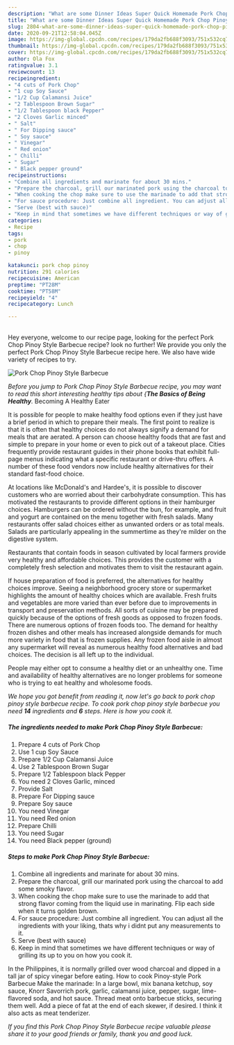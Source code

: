 ```yaml
---
description: "What are some Dinner Ideas Super Quick Homemade Pork Chop Pinoy Style Barbecue"
title: "What are some Dinner Ideas Super Quick Homemade Pork Chop Pinoy Style Barbecue"
slug: 2804-what-are-some-dinner-ideas-super-quick-homemade-pork-chop-pinoy-style-barbecue
date: 2020-09-21T12:58:04.045Z
image: https://img-global.cpcdn.com/recipes/179da2fb688f3093/751x532cq70/pork-chop-pinoy-style-barbecue-recipe-main-photo.jpg
thumbnail: https://img-global.cpcdn.com/recipes/179da2fb688f3093/751x532cq70/pork-chop-pinoy-style-barbecue-recipe-main-photo.jpg
cover: https://img-global.cpcdn.com/recipes/179da2fb688f3093/751x532cq70/pork-chop-pinoy-style-barbecue-recipe-main-photo.jpg
author: Ola Fox
ratingvalue: 3.1
reviewcount: 13
recipeingredient:
- "4 cuts of Pork Chop"
- "1 cup Soy Sauce"
- "1/2 Cup Calamansi Juice"
- "2 Tablespoon Brown Sugar"
- "1/2 Tablespoon black Pepper"
- "2 Cloves Garlic minced"
- " Salt"
- " For Dipping sauce"
- " Soy sauce"
- " Vinegar"
- " Red onion"
- " Chilli"
- " Sugar"
- " Black pepper ground"
recipeinstructions:
- "Combine all ingredients and marinate for about 30 mins."
- "Prepare the charcoal, grill our marinated pork using the charcoal to add some smoky flavor."
- "When cooking the chop make sure to use the marinade to add that strong flavor coming from the liquid use in marinating. Flip each side when it turns golden brown."
- "For sauce procedure: Just combine all ingredient. You can adjust all the ingredients with your liking, thats why i didnt put any measurements to it."
- "Serve (best with sauce)"
- "Keep in mind that sometimes we have different techniques or way of grilling its up to you on how you cook it."
categories:
- Recipe
tags:
- pork
- chop
- pinoy

katakunci: pork chop pinoy 
nutrition: 291 calories
recipecuisine: American
preptime: "PT28M"
cooktime: "PT58M"
recipeyield: "4"
recipecategory: Lunch

---
```

<br>
Hey everyone, welcome to our recipe page, looking for the perfect Pork Chop Pinoy Style Barbecue recipe? look no further! We provide you only the perfect Pork Chop Pinoy Style Barbecue recipe here. We also have wide variety of recipes to try.
<br>


![Pork Chop Pinoy Style Barbecue](https://img-global.cpcdn.com/recipes/179da2fb688f3093/751x532cq70/pork-chop-pinoy-style-barbecue-recipe-main-photo.jpg)

<i>Before you jump to Pork Chop Pinoy Style Barbecue recipe, you may want to read this short interesting healthy tips about {<strong>The Basics of Being Healthy</strong>.</i>
Becoming A Healthy Eater

It is possible for people to make healthy food options even if they just have a brief period in which to prepare their meals. The first point to realize is that it is often that healthy choices do not always signify a demand for meals that are aerated. A person can choose healthy foods that are fast and simple to prepare in your home or even to pick out of a takeout place. Cities frequently provide restaurant guides in their phone books that exhibit full-page menus indicating what a specific restaurant or drive-thru offers. A number of these food vendors now include healthy alternatives for their standard fast-food choice.

At locations like McDonald's and Hardee's, it is possible to discover customers who are worried about their carbohydrate consumption.  This has motivated the restaurants to provide different options in their hamburger choices. Hamburgers can be ordered without the bun, for example, and fruit and yogurt are contained on the menu together with fresh salads. Many restaurants offer salad choices either as unwanted orders or as total meals.  Salads are particularly appealing in the summertime as they're milder on the digestive system.

Restaurants that contain foods in season cultivated by local farmers provide very healthy and affordable choices.  This provides the customer with a completely fresh selection and motivates them to visit the restaurant again.

If house preparation of food is preferred, the alternatives for healthy choices improve. Seeing a neighborhood grocery store or supermarket highlights the amount of healthy choices which are available. Fresh fruits and vegetables are more varied than ever before due to improvements in transport and preservation methods.  All sorts of cuisine may be prepared quickly because of the options of fresh goods as opposed to frozen foods. There are numerous options of frozen foods too. The demand for healthy frozen dishes and other meals has increased alongside demands for much more variety in food that is frozen supplies. Any frozen food aisle in almost any supermarket will reveal as numerous healthy food alternatives and bad choices. The decision is all left up to the individual.

People may either opt to consume a healthy diet or an unhealthy one. Time and availability of healthy alternatives are no longer problems for someone who is trying to eat healthy and wholesome foods.


<i>We hope you got benefit from reading it, now let's go back to pork chop pinoy style barbecue recipe. To cook pork chop pinoy style barbecue you need <strong>14</strong> ingredients and <strong>6</strong> steps. Here is how you cook it.
</i>

##### The ingredients needed to make Pork Chop Pinoy Style Barbecue:

1. Prepare 4 cuts of Pork Chop
1. Use 1 cup Soy Sauce
1. Prepare 1/2 Cup Calamansi Juice
1. Use 2 Tablespoon Brown Sugar
1. Prepare 1/2 Tablespoon black Pepper
1. You need 2 Cloves Garlic, minced
1. Provide  Salt
1. Prepare  For Dipping sauce
1. Prepare  Soy sauce
1. You need  Vinegar
1. You need  Red onion
1. Prepare  Chilli
1. You need  Sugar
1. You need  Black pepper (ground)


##### Steps to make Pork Chop Pinoy Style Barbecue:

1. Combine all ingredients and marinate for about 30 mins.
1. Prepare the charcoal, grill our marinated pork using the charcoal to add some smoky flavor.
1. When cooking the chop make sure to use the marinade to add that strong flavor coming from the liquid use in marinating. Flip each side when it turns golden brown.
1. For sauce procedure: Just combine all ingredient. You can adjust all the ingredients with your liking, thats why i didnt put any measurements to it.
1. Serve (best with sauce)
1. Keep in mind that sometimes we have different techniques or way of grilling its up to you on how you cook it.


In the Philippines, it is normally grilled over wood charcoal and dipped in a tall jar of spicy vinegar before eating. How to cook Pinoy-style Pork Barbecue Make the marinade: In a large bowl, mix banana ketchup, soy sauce, Knorr Savorrich pork, garlic, calamansi juice, pepper, sugar, lime-flavored soda, and hot sauce. Thread meat onto barbecue sticks, securing them well. Add a piece of fat at the end of each skewer, if desired. I think it also acts as meat tenderizer. 

<i>If you find this Pork Chop Pinoy Style Barbecue recipe valuable please share it to your good friends or family, thank you and good luck.</i>
